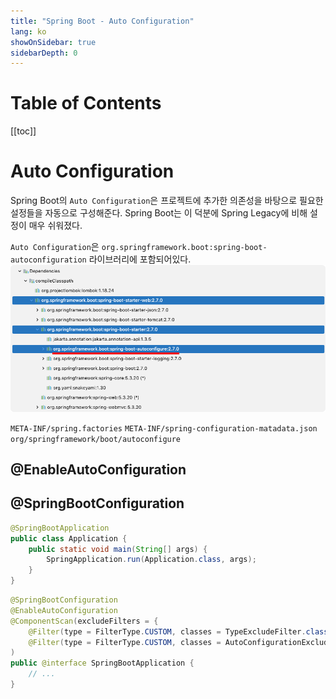 ```yaml
---
title: "Spring Boot - Auto Configuration"
lang: ko
showOnSidebar: true
sidebarDepth: 0
---
```


# Table of Contents
[[toc]]

# Auto Configuration
Spring Boot의 `Auto Configuration`은 프로젝트에 추가한 의존성을 바탕으로 필요한 설정들을 자동으로 구성해준다. Spring Boot는 이 덕분에 Spring Legacy에 비해 설정이 매우 쉬워졌다.

`Auto Configuration`은 `org.springframework.boot:spring-boot-autoconfiguration` 라이브러리에 포함되어있다.
![](./220504_auto_configuration/1.png)


`META-INF/spring.factories`
`META-INF/spring-configuration-matadata.json`
`org/springframework/boot/autoconfigure`



## @EnableAutoConfiguration


## @SpringBootConfiguration
``` java
@SpringBootApplication
public class Application {
    public static void main(String[] args) {
        SpringApplication.run(Application.class, args);
    }
}
```
``` java
@SpringBootConfiguration
@EnableAutoConfiguration
@ComponentScan(excludeFilters = { 
    @Filter(type = FilterType.CUSTOM, classes = TypeExcludeFilter.class),
    @Filter(type = FilterType.CUSTOM, classes = AutoConfigurationExcludeFilter.class) }
)
public @interface SpringBootApplication {
    // ...
}
```


